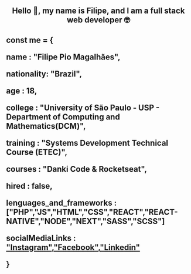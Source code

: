 <h2 align="center">Hello 🖖, my name is Filipe, and I am a full stack web developer 🤓</h2>
 <h2>
  <p>const me = {</p>
  <p>name : "Filipe Pio Magalhães",</p>
  <p>nationality: "Brazil",</p>
  <p>age : 18,</p>
  <p>college : "University of São Paulo - USP - Department of Computing and Mathematics(DCM)",</p>
  <p>training : "Systems Development Technical Course (ETEC)",</p>
  <p>courses : "Danki Code & Rocketseat",</p>
  <p>hired : false,</p>
  <p>lenguages_and_frameworks : ["PHP","JS","HTML","CSS","REACT","REACT-NATIVE","NODE","NEXT","SASS","SCSS"]</p>
  <p>socialMediaLinks : <a href="https://instagram.com/lip3_05/">"Instagram"</a>,<a href="https://www.facebook.com/filipe.magalhaes.1675">"Facebook"</a>,<a href="https://www.linkedin.com/in/filipe-pio-magalh%C3%A3es-b76b56212/">"Linkedin"</a></p>
}</h2>
